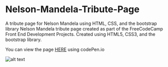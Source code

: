 # Nelson-Mandela-Tribute-Page
A tribute page for Nelson Mandela using HTML, CSS, and the bootstrap library
Nelson Mandela tribute page created as part of the FreeCodeCamp Front End Development Projects. Created using HTML5, CSS3, and the bootstrap library. 

You can view the page [HERE](https://codepen.io/MohdABadawi/full/rGOoMR/) using codePen.io

![alt text](https://s3-us-west-2.amazonaws.com/i.cdpn.io/1477535.rGOoMR.4dcb0183-1669-40c3-ade5-59e7d1707f26.png)
